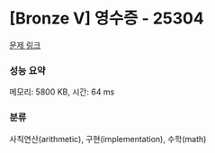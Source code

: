 # [Bronze V] 영수증 - 25304 

[문제 링크](https://www.acmicpc.net/problem/25304) 

### 성능 요약

메모리: 5800 KB, 시간: 64 ms

### 분류

사칙연산(arithmetic), 구현(implementation), 수학(math)

